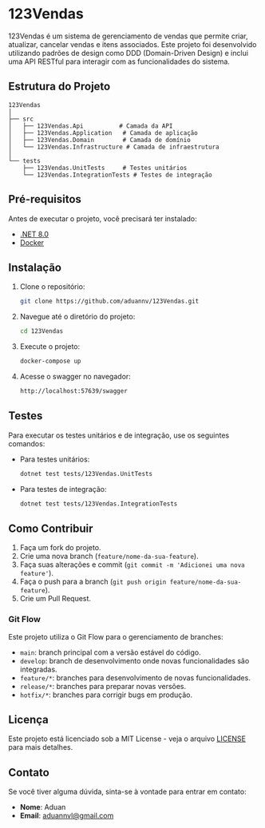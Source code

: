 
# 123Vendas

123Vendas é um sistema de gerenciamento de vendas que permite criar, atualizar, cancelar vendas e itens associados. Este projeto foi desenvolvido utilizando padrões de design como DDD (Domain-Driven Design) e inclui uma API RESTful para interagir com as funcionalidades do sistema.

## Estrutura do Projeto

```
123Vendas
│
├── src
│   ├── 123Vendas.Api          # Camada da API
│   ├── 123Vendas.Application   # Camada de aplicação
│   ├── 123Vendas.Domain        # Camada de domínio
│   └── 123Vendas.Infrastructure # Camada de infraestrutura
│
└── tests
    ├── 123Vendas.UnitTests     # Testes unitários
    └── 123Vendas.IntegrationTests # Testes de integração
```

## Pré-requisitos

Antes de executar o projeto, você precisará ter instalado:

- [.NET 8.0](https://dotnet.microsoft.com/download/dotnet/8.0)
- [Docker](https://www.docker.com/get-started)

## Instalação

1. Clone o repositório:
   ```bash
   git clone https://github.com/aduannv/123Vendas.git
   ```

2. Navegue até o diretório do projeto:
   ```bash
   cd 123Vendas
   ```

3. Execute o projeto:
   ```bash
   docker-compose up
   ```
   
4. Acesse o swagger no navegador:
   ```bash
   http://localhost:57639/swagger
   ```

## Testes

Para executar os testes unitários e de integração, use os seguintes comandos:

- Para testes unitários:
  ```bash
  dotnet test tests/123Vendas.UnitTests
  ```

- Para testes de integração:
  ```bash
  dotnet test tests/123Vendas.IntegrationTests
  ```

## Como Contribuir

1. Faça um fork do projeto.
2. Crie uma nova branch (`feature/nome-da-sua-feature`).
3. Faça suas alterações e commit (`git commit -m 'Adicionei uma nova feature'`).
4. Faça o push para a branch (`git push origin feature/nome-da-sua-feature`).
5. Crie um Pull Request.

### Git Flow

Este projeto utiliza o Git Flow para o gerenciamento de branches:

- `main`: branch principal com a versão estável do código.
- `develop`: branch de desenvolvimento onde novas funcionalidades são integradas.
- `feature/*`: branches para desenvolvimento de novas funcionalidades.
- `release/*`: branches para preparar novas versões.
- `hotfix/*`: branches para corrigir bugs em produção.

## Licença

Este projeto está licenciado sob a MIT License - veja o arquivo [LICENSE](LICENSE) para mais detalhes.

## Contato

Se você tiver alguma dúvida, sinta-se à vontade para entrar em contato:

- **Nome**: Aduan
- **Email**: aduannvl@gmail.com
